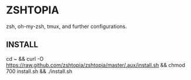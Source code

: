 # ZSHTOPIA
zsh, oh-my-zsh, tmux, and further configurations.

## INSTALL
cd ~ && curl -O https://raw.github.com/zshtopia/zshtopia/master/.aux/install.sh && chmod 700 install.sh && ./install.sh
